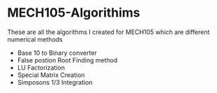 # MECH105-Algorithims
These are all the algorithms I created for MECH105 which are different numerical methods

- Base 10 to Binary converter
- False postion Root Finding method
- LU Factorization
- Special Matrix Creation
- Simposons 1/3 Integration
